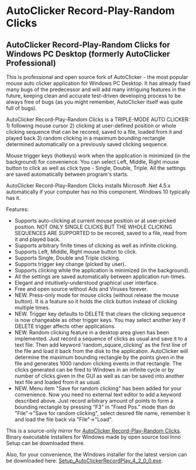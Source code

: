 # AutoClicker Record-Play-Random Clicks

## AutoClicker Record-Play-Random Clicks for Windows PC Desktop (formerly AutoClicker Professional)

This is professional and open source fork of AutoClicker - the most popular mouse auto clicker application for Windows PC Desktop. It has already fixed many bugs of the predecessor and will add many intriguing features in the future, keeping clean and accurate test-driven developing process to be always free of bugs (as you might remember, AutoClicker itself was quite full of bugs).

AutoClicker Record-Play-Random Clicks is a TRIPLE-MODE AUTO CLICKER: 1) following mouse cursor 2) clicking at user-defined position or whole clicking sequence that can be recored, saved to a file, loaded from it and played back 3) random clicking in a maximum bounding rectangle determined automatically on a previously saved clicking sequence.

Mouse trigger keys (hotkeys) work when the application is minimized (in the background) for convenience. You can select Left, Middle, Right mouse button to click as well as click type - Single, Double, Triple. All the settings are saved automatically between program's starts.

AutoClicker Record-Play-Random Clicks installs Microsoft .Net 4.5.x automatically if your computer has no this component. Windows 10 typically has it.

Features:
* Supports auto-clicking at current mouse position or at user-picked position. NOT ONLY SINGLE CLICKS BUT THE WHOLE CLICKING SEQUENCES ARE SUPPORTED to be recored, saved to a file, read from it and played back.
* Supports arbitrary finite times of clicking as well as infinite clicking.
* Supports Left, Middle, Right mouse button to click.
* Supports Single, Double and Triple clicking.
* Supports trigger key change (picked by user).
* Supports clicking while the application is minimized (in the background).
* All the settings are saved automatically between application run-times.
* Elegant and intuitively-understood graphical user interface.
* Free and open source without Ads and Viruses forever.
* NEW. Press-only mode for mouse clicks (without release the mouse button). It is a feature so it holds the click button instead of clicking multiple times.
* NEW. Trigger key defaults to DELETE that clears the clicking sequence is now changeable as other trigger keys. You may select another key if DELETE trigger affects other applications.
* NEW. Random clicking feature in a desktop area given has been implemented. Just record a sequence of clicks as usual and save it to a text file. Then add keyword 'random_square_clicking' as the first line of the file and load it back from the disk to the application. AutoClicker will determine the maximum bounding rectangle by the points given in the file and generates 1000 random clicking events in that rectangle. The clicks generated can be fired to Windows in an infinite cycle or by number of clicks given in the GUI as well as can be saved into another text file and loaded from it as usual.
* NEW. Menu item "Save for random clicking" has been added for your convenience. Now you need no external text editor to add a keyword described above. Just record arbitrary amount of points to form a bounding rectangle by pressing "F3" in "Fixed Pos." mode than do "File"->"Save for random clicking", select desired file name, remember it and load the file back via "File"->"Load".

This is a source-only mirror for [AutoClicker Record-Play-Random Clicks](https://sourceforge.net/projects/autoclicker-professional/). Binary executable installers for Windows made by open source tool Inno Setup can be downloaded there.

Also, for your convenience, the Windows installer for the latest version can be downloaded here: [Setup_AutoClickerRecordPlay_4_2_0_0.exe](https://dl.dropboxusercontent.com/s/7qaif4r827uxhpj/Setup_AutoClickerRecordPlay_4_2_0_0.exe).
